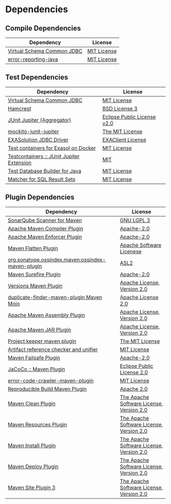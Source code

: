 <!-- @formatter:off -->
# Dependencies

## Compile Dependencies

| Dependency                      | License          |
| ------------------------------- | ---------------- |
| [Virtual Schema Common JDBC][0] | [MIT License][1] |
| [error-reporting-java][2]       | [MIT License][3] |

## Test Dependencies

| Dependency                                      | License                          |
| ----------------------------------------------- | -------------------------------- |
| [Virtual Schema Common JDBC][0]                 | [MIT License][1]                 |
| [Hamcrest][4]                                   | [BSD License 3][5]               |
| [JUnit Jupiter (Aggregator)][6]                 | [Eclipse Public License v2.0][7] |
| [mockito-junit-jupiter][8]                      | [The MIT License][9]             |
| [EXASolution JDBC Driver][10]                   | [EXAClient License][11]          |
| [Test containers for Exasol on Docker][12]      | [MIT License][13]                |
| [Testcontainers :: JUnit Jupiter Extension][14] | [MIT][15]                        |
| [Test Database Builder for Java][16]            | [MIT License][17]                |
| [Matcher for SQL Result Sets][18]               | [MIT License][19]                |

## Plugin Dependencies

| Dependency                                              | License                                        |
| ------------------------------------------------------- | ---------------------------------------------- |
| [SonarQube Scanner for Maven][20]                       | [GNU LGPL 3][21]                               |
| [Apache Maven Compiler Plugin][22]                      | [Apache-2.0][23]                               |
| [Apache Maven Enforcer Plugin][24]                      | [Apache-2.0][23]                               |
| [Maven Flatten Plugin][25]                              | [Apache Software Licenese][23]                 |
| [org.sonatype.ossindex.maven:ossindex-maven-plugin][26] | [ASL2][27]                                     |
| [Maven Surefire Plugin][28]                             | [Apache-2.0][23]                               |
| [Versions Maven Plugin][29]                             | [Apache License, Version 2.0][23]              |
| [duplicate-finder-maven-plugin Maven Mojo][30]          | [Apache License 2.0][31]                       |
| [Apache Maven Assembly Plugin][32]                      | [Apache License, Version 2.0][23]              |
| [Apache Maven JAR Plugin][33]                           | [Apache License, Version 2.0][23]              |
| [Project keeper maven plugin][34]                       | [The MIT License][35]                          |
| [Artifact reference checker and unifier][36]            | [MIT License][37]                              |
| [Maven Failsafe Plugin][38]                             | [Apache-2.0][23]                               |
| [JaCoCo :: Maven Plugin][39]                            | [Eclipse Public License 2.0][40]               |
| [error-code-crawler-maven-plugin][41]                   | [MIT License][42]                              |
| [Reproducible Build Maven Plugin][43]                   | [Apache 2.0][27]                               |
| [Maven Clean Plugin][44]                                | [The Apache Software License, Version 2.0][27] |
| [Maven Resources Plugin][45]                            | [The Apache Software License, Version 2.0][27] |
| [Maven Install Plugin][46]                              | [The Apache Software License, Version 2.0][27] |
| [Maven Deploy Plugin][47]                               | [The Apache Software License, Version 2.0][27] |
| [Maven Site Plugin 3][48]                               | [The Apache Software License, Version 2.0][27] |

[0]: https://github.com/exasol/virtual-schema-common-jdbc/
[1]: https://github.com/exasol/virtual-schema-common-jdbc/blob/main/LICENSE
[2]: https://github.com/exasol/error-reporting-java/
[3]: https://github.com/exasol/error-reporting-java/blob/main/LICENSE
[4]: http://hamcrest.org/JavaHamcrest/
[5]: http://opensource.org/licenses/BSD-3-Clause
[6]: https://junit.org/junit5/
[7]: https://www.eclipse.org/legal/epl-v20.html
[8]: https://github.com/mockito/mockito
[9]: https://github.com/mockito/mockito/blob/main/LICENSE
[10]: http://www.exasol.com
[11]: https://docs.exasol.com/connect_exasol/drivers/jdbc.htm
[12]: https://github.com/exasol/exasol-testcontainers/
[13]: https://github.com/exasol/exasol-testcontainers/blob/main/LICENSE
[14]: https://testcontainers.org
[15]: http://opensource.org/licenses/MIT
[16]: https://github.com/exasol/test-db-builder-java/
[17]: https://github.com/exasol/test-db-builder-java/blob/main/LICENSE
[18]: https://github.com/exasol/hamcrest-resultset-matcher/
[19]: https://github.com/exasol/hamcrest-resultset-matcher/blob/main/LICENSE
[20]: http://sonarsource.github.io/sonar-scanner-maven/
[21]: http://www.gnu.org/licenses/lgpl.txt
[22]: https://maven.apache.org/plugins/maven-compiler-plugin/
[23]: https://www.apache.org/licenses/LICENSE-2.0.txt
[24]: https://maven.apache.org/enforcer/maven-enforcer-plugin/
[25]: https://www.mojohaus.org/flatten-maven-plugin/
[26]: https://sonatype.github.io/ossindex-maven/maven-plugin/
[27]: http://www.apache.org/licenses/LICENSE-2.0.txt
[28]: https://maven.apache.org/surefire/maven-surefire-plugin/
[29]: https://www.mojohaus.org/versions/versions-maven-plugin/
[30]: https://basepom.github.io/duplicate-finder-maven-plugin
[31]: http://www.apache.org/licenses/LICENSE-2.0.html
[32]: https://maven.apache.org/plugins/maven-assembly-plugin/
[33]: https://maven.apache.org/plugins/maven-jar-plugin/
[34]: https://github.com/exasol/project-keeper/
[35]: https://github.com/exasol/project-keeper/blob/main/LICENSE
[36]: https://github.com/exasol/artifact-reference-checker-maven-plugin/
[37]: https://github.com/exasol/artifact-reference-checker-maven-plugin/blob/main/LICENSE
[38]: https://maven.apache.org/surefire/maven-failsafe-plugin/
[39]: https://www.jacoco.org/jacoco/trunk/doc/maven.html
[40]: https://www.eclipse.org/legal/epl-2.0/
[41]: https://github.com/exasol/error-code-crawler-maven-plugin/
[42]: https://github.com/exasol/error-code-crawler-maven-plugin/blob/main/LICENSE
[43]: http://zlika.github.io/reproducible-build-maven-plugin
[44]: http://maven.apache.org/plugins/maven-clean-plugin/
[45]: http://maven.apache.org/plugins/maven-resources-plugin/
[46]: http://maven.apache.org/plugins/maven-install-plugin/
[47]: http://maven.apache.org/plugins/maven-deploy-plugin/
[48]: http://maven.apache.org/plugins/maven-site-plugin/
